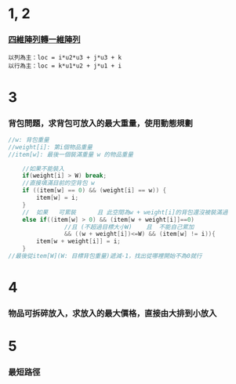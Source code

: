 # 1, 2
### [四維陣列轉一維陣列](https://openhome.cc/Gossip/AlgorithmGossip/MultiToOneDim.htm)
```
以列為主：loc = i*u2*u3 + j*u3 + k
以行為主：loc = k*u1*u2 + j*u1 + i
```
# 3
### 背包問題，求背包可放入的最大重量，使用動態規劃
```cpp
//w: 背包重量 
//weight[i]: 第i個物品重量 
//item[w]: 最後一個裝滿重量 w 的物品重量 

	//如果不能裝入 
	if(weight[i] > W) break;
	//直接填滿目前的空背包 w 
	if ((item[w] == 0) && (weight[i] == w)) {
		item[w] = i;
	}
	//  如果   可累裝      且 此空間為w + weight[i]的背包還沒被裝滿過
	else if((item[w] > 0) && (item[w + weight[i]]==0) 
				//且 (不超過目標大小W)    且  不能自己累加
				&& ((w + weight[i])<=W) && (item[w] != i)){
		item[w + weight[i]] = i;
	}
//最後從item[W](W: 目標背包重量)遞減-1，找出從哪裡開始不為0就行
 ```
# 4
### 物品可拆碎放入，求放入的最大價格，直接由大排到小放入
# 5
### 最短路徑
